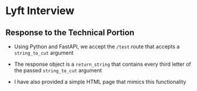 # Lyft Interview

## Response to the Technical Portion

- Using Python and FastAPI, we accept the `/test` route that accepts a `string_to_cut` argument

- The response object is a `return_string` that contains every third letter of the passed `string_to_cut` argument

- I have also provided a simple HTML page that mimics this functionality
